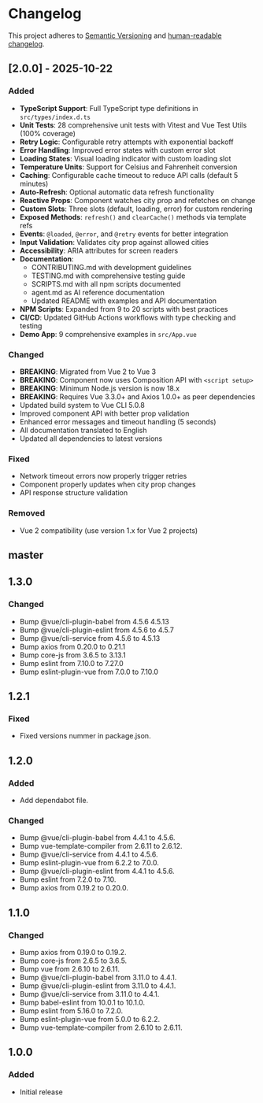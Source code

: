 # Changelog

This project adheres to [Semantic Versioning](https://semver.org/spec/v2.0.0.html)
and [human-readable changelog](https://keepachangelog.com/en/1.0.0/).

## [2.0.0] - 2025-10-22

### Added

- **TypeScript Support**: Full TypeScript type definitions in `src/types/index.d.ts`
- **Unit Tests**: 28 comprehensive unit tests with Vitest and Vue Test Utils (100% coverage)
- **Retry Logic**: Configurable retry attempts with exponential backoff
- **Error Handling**: Improved error states with custom error slot
- **Loading States**: Visual loading indicator with custom loading slot
- **Temperature Units**: Support for Celsius and Fahrenheit conversion
- **Caching**: Configurable cache timeout to reduce API calls (default 5 minutes)
- **Auto-Refresh**: Optional automatic data refresh functionality
- **Reactive Props**: Component watches city prop and refetches on change
- **Custom Slots**: Three slots (default, loading, error) for custom rendering
- **Exposed Methods**: `refresh()` and `clearCache()` methods via template refs
- **Events**: `@loaded`, `@error`, and `@retry` events for better integration
- **Input Validation**: Validates city prop against allowed cities
- **Accessibility**: ARIA attributes for screen readers
- **Documentation**:
  - CONTRIBUTING.md with development guidelines
  - TESTING.md with comprehensive testing guide
  - SCRIPTS.md with all npm scripts documented
  - agent.md as AI reference documentation
  - Updated README with examples and API documentation
- **NPM Scripts**: Expanded from 9 to 20 scripts with best practices
- **CI/CD**: Updated GitHub Actions workflows with type checking and testing
- **Demo App**: 9 comprehensive examples in `src/App.vue`

### Changed

- **BREAKING**: Migrated from Vue 2 to Vue 3
- **BREAKING**: Component now uses Composition API with `<script setup>`
- **BREAKING**: Minimum Node.js version is now 18.x
- **BREAKING**: Requires Vue 3.3.0+ and Axios 1.0.0+ as peer dependencies
- Updated build system to Vue CLI 5.0.8
- Improved component API with better prop validation
- Enhanced error messages and timeout handling (5 seconds)
- All documentation translated to English
- Updated all dependencies to latest versions

### Fixed

- Network timeout errors now properly trigger retries
- Component properly updates when city prop changes
- API response structure validation

### Removed

- Vue 2 compatibility (use version 1.x for Vue 2 projects)

## master

## 1.3.0

### Changed

- Bump @vue/cli-plugin-babel from 4.5.6 4.5.13
- Bump @vue/cli-plugin-eslint from 4.5.6 to 4.5.7
- Bump @vue/cli-service from 4.5.6 to 4.5.13
- Bump axios from 0.20.0 to 0.21.1
- Bump core-js from 3.6.5 to 3.13.1
- Bump eslint from 7.10.0 to 7.27.0
- Bump eslint-plugin-vue from 7.0.0 to 7.10.0

## 1.2.1

### Fixed

- Fixed versions nummer in package.json.

## 1.2.0

### Added

- Add dependabot file.

### Changed

- Bump @vue/cli-plugin-babel from 4.4.1 to 4.5.6.
- Bump vue-template-compiler from 2.6.11 to 2.6.12.
- Bump @vue/cli-service from 4.4.1 to 4.5.6.
- Bump eslint-plugin-vue from 6.2.2 to 7.0.0.
- Bump @vue/cli-plugin-eslint from 4.4.1 to 4.5.6.
- Bump eslint from 7.2.0 to 7.10.
- Bump axios from 0.19.2 to 0.20.0.

## 1.1.0

### Changed

- Bump axios from 0.19.0 to 0.19.2.
- Bump core-js from 2.6.5 to 3.6.5.
- Bump vue from 2.6.10 to 2.6.11.
- Bump @vue/cli-plugin-babel from 3.11.0 to 4.4.1.
- Bump @vue/cli-plugin-eslint from 3.11.0 to 4.4.1.
- Bump @vue/cli-service from 3.11.0 to 4.4.1.
- Bump babel-eslint from 10.0.1 to 10.1.0.
- Bump eslint from 5.16.0 to 7.2.0.
- Bump eslint-plugin-vue from 5.0.0 to 6.2.2.
- Bump vue-template-compiler from 2.6.10 to 2.6.11.

## 1.0.0

### Added

- Initial release
